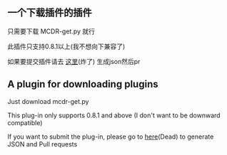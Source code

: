 ## 一个下载插件的插件

只需要下载 MCDR-get.py 就行

此插件只支持0.8.1以上(我不想向下兼容了)

如果要提交插件请去 [这里](https://www.blackserver.cn/tools/get_json.php)(炸了) 生成json然后pr

## A plugin for downloading plugins

Just download mcdr-get.py

This plug-in only supports 0.8.1 and above (I don't want to be downward compatible)

If you want to submit the plug-in, please go to [here](https://www.blackserver.cn/tools/get_json.php)(Dead) to generate JSON and Pull requests
